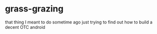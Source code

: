 # grass-grazing
that thing I meant to do sometime ago
just trying to find out how to build a decent OTC android 

